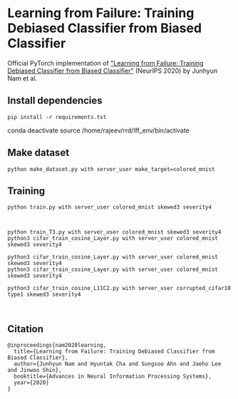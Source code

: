 # Learning from Failure: Training Debiased Classifier from Biased Classifier

Official PyTorch implementation of ["Learning from Failure: Training Debiased Classifier from Biased Classifier"](https://arxiv.org/pdf/2007.02561.pdf) (NeurIPS 2020) by Junhyun Nam et al. 


## Install dependencies
```
pip install -r requirements.txt
```

conda deactivate
source /home/rajeev/rrd/lff_env/bin/activate


## Make dataset
```
python make_dataset.py with server_user make_target=colored_mnist
```


## Training
```
python train.py with server_user colored_mnist skewed3 severity4



python train_T3.py with server_user colored_mnist skewed3 severity4
python3 cifar_train_cosine_Layer.py with server_user colored_mnist skewed3 severity4

python3 cifar_train_cosine_Layer.py with server_user colored_mnist skewed3 severity4
python3 cifar_train_cosine_Layer.py with server_user colored_mnist skewed3 severity4

python3 cifar_train_cosine_L11C2.py with server_user corrupted_cifar10 type1 skewed3 severity4



```

## Citation
```
@inproceedings{nam2020learning,
  title={Learning from Failure: Training Debiased Classifier from Biased Classifier},
  author={Junhyun Nam and Hyuntak Cha and Sungsoo Ahn and Jaeho Lee and Jinwoo Shin},
  booktitle={Advances in Neural Information Processing Systems},
  year={2020}
}
```
